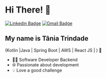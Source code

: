 <h1>Hi There! 👋</h1>

[![Linkedin Badge](https://img.shields.io/badge/-LinkedIn-6633cc?style=flat-square&logo=Linkedin&logoColor=white&link=https://www.linkedin.com/in/fernanda-kipper-5958a61a9/)](https://www.linkedin.com/in/t%C3%A2nia-trindade-70a035122/)
[![Gmail Badge](https://img.shields.io/badge/-flaviatna@gmail.com-6633cc?style=flat-square&logo=Gmail&logoColor=white&link=mailto:flaviatna@gmail.com)](mailto:flaviatna@gmail.com)

## My name is Tânia Trindade
(Kotlin  |Java | Spring Boot | AWS | React JS | ) 🚀
- 👩‍💻 Software Developer Backend
- 🌐 Passionate about development
- 💡 Love a good challenge

